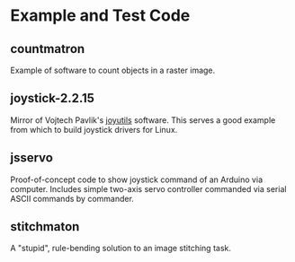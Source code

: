 Example and Test Code
=====================

countmatron
-----------
Example of software to count objects in a raster image.

joystick-2.2.15
---------------
Mirror of Vojtech Pavlik's [joyutils](http://atrey.karlin.mff.cuni.cz/~vojtech/joystick/) software.
This serves a good example from which to build joystick drivers for Linux.

jsservo
-------
Proof-of-concept code to show joystick command of an Arduino via computer.
Includes simple two-axis servo controller commanded via serial ASCII commands by commander.

stitchmaton
-----------
A "stupid", rule-bending solution to an image stitching task.
